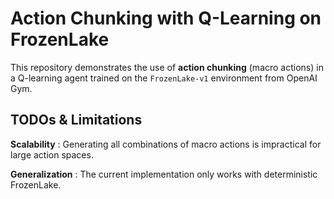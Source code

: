 
# Action Chunking with Q-Learning on FrozenLake

This repository demonstrates the use of **action chunking** (macro actions) in a Q-learning agent trained on the `FrozenLake-v1` environment from OpenAI Gym.

## TODOs & Limitations

**Scalability** : Generating all combinations of macro actions is impractical for large action spaces.

**Generalization** : The current implementation only works with deterministic FrozenLake.
